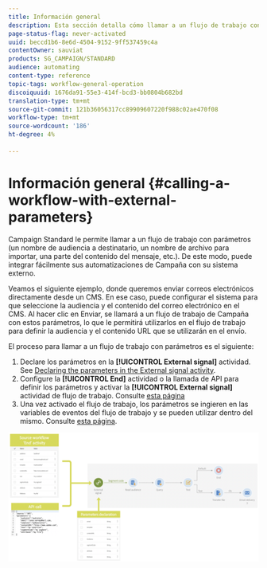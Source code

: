 ```yaml
---
title: Información general
description: Esta sección detalla cómo llamar a un flujo de trabajo con parámetros externos.
page-status-flag: never-activated
uuid: beccd1b6-8e6d-4504-9152-9ff537459c4a
contentOwner: sauviat
products: SG_CAMPAIGN/STANDARD
audience: automating
content-type: reference
topic-tags: workflow-general-operation
discoiquuid: 1676da91-55e3-414f-bcd3-bb0804b682bd
translation-type: tm+mt
source-git-commit: 121b36056317cc89909607220f988c02ae470f08
workflow-type: tm+mt
source-wordcount: '186'
ht-degree: 4%

---
```



# Información general {#calling-a-workflow-with-external-parameters}

Campaign Standard le permite llamar a un flujo de trabajo con parámetros (un nombre de audiencia a destinatario, un nombre de archivo para importar, una parte del contenido del mensaje, etc.). De este modo, puede integrar fácilmente sus automatizaciones de Campaña con su sistema externo.

Veamos el siguiente ejemplo, donde queremos enviar correos electrónicos directamente desde un CMS. En ese caso, puede configurar el sistema para que seleccione la audiencia y el contenido del correo electrónico en el CMS. Al hacer clic en Enviar, se llamará a un flujo de trabajo de Campaña con estos parámetros, lo que le permitirá utilizarlos en el flujo de trabajo para definir la audiencia y el contenido URL que se utilizarán en el envío.

El proceso para llamar a un flujo de trabajo con parámetros es el siguiente:

1. Declare los parámetros en la **[!UICONTROL External signal]** actividad. See [Declaring the parameters in the External signal activity](../../automating/using/declaring-parameters-external-signal.md).
1. Configure la **[!UICONTROL End]** actividad o la llamada de API para definir los parámetros y activar la **[!UICONTROL External signal]** actividad de flujo de trabajo. Consulte [esta página](../../automating/using/defining-parameters-calling-workflow.md)
1. Una vez activado el flujo de trabajo, los parámetros se ingieren en las variables de eventos del flujo de trabajo y se pueden utilizar dentro del mismo. Consulte [esta página](../../automating/using/customizing-workflow-external-parameters.md).

![](assets/extsignal_process.png)
